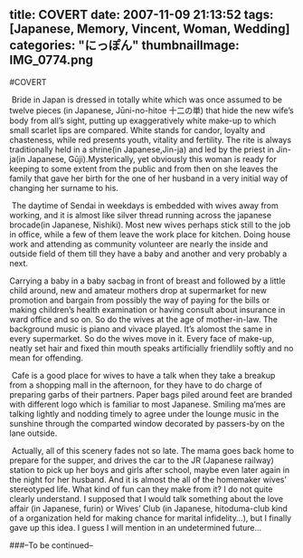 title: COVERT
date: 2007-11-09 21:13:52
tags: [Japanese, Memory, Vincent, Woman, Wedding]
categories: "にっぽん"
thumbnailImage: IMG_0774.png
---
#COVERT

&#160;Bride in Japan is dressed in totally white which was once assumed to be twelve pieces (in Japanese, Jūni-no-hitoe 十二の単) that hide the new wife’s body from all’s sight, putting up exaggeratively white make-up to which small scarlet lips are compared. White stands for candor, loyalty and chasteness, while red presents youth, vitality and fertility. The rite is always traditionally held in a shrine(in Japanese,Jin-ja) and led by the priest in Jin-ja(in Japanese, Gūji).Mysterically, yet obviously this woman is ready for keeping to some extent from the public and from then on she leaves the family that gave her birth for the one of her husband in a very initial way of changing her surname to his.
 
&#160;The daytime of Sendai in weekdays is embedded with wives away from working, and it is almost like silver thread running across the japanese brocade(in Japanese, Nishiki). Most new wives perhaps stick still to the job in office, while a few of them leave the work place for kitchen. Doing house work and attending as community volunteer are nearly the inside and outside field of them till they have a baby and another and very probably a next.
 
 Carrying a baby in a baby sacbag in front of breast and followed by a little child around, new and amateur mothers drop at supermarket for new promotion and bargain from possibly the way of paying for the bills or making children’s health examination or having consult about insurance in ward office and so on. So do the wives at the age of mother-in-law. The background music is piano and vivace played. It’s alomost the same in every supermarket. So do the wives move in it. Every face of make-up, neatly set hair and fixed thin mouth speaks artificially friendlily softly and no mean for offending.
 
&#160;Cafe is a good place for wives to have a talk when they take a breakup from a shopping mall in the afternoon, for they have to do charge of preparing garbs of their partners. Paper bags piled around feet are branded with different logo which is familiar to most Japanese. Smiling ma’mes are talking lightly and nodding timely to agree under the lounge music in the sunshine through the comparted window decorated by passers-by on the lane outside. 
 
&#160;Actually, all of this scenery fades not so late. The mama goes back home to prepare for the supper, and drives the car to the JR (Japanese railway) station to pick up her boys and girls after school, maybe even later again in the night for her husband. And it is almost the all of the homemaker wives’ stereotyped life. What kind of fun can they make from it? I do not quite clearly understand. I supposed that I would talk something about the love affair (in Japanese, furin) or Wives’ Club (in Japanese, hitoduma-club kind of a organization held for making chance for marital infidelity…), but I finally gave up this idea. I guess I will mention in an undetermined future…
 
 
###–To be continued– 